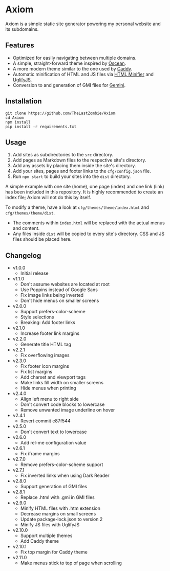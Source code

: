 # Axiom

Axiom is a simple static site generator powering my personal website and its subdomains.

## Features

- Optimized for easily navigating between multiple domains.
- A simple, straight-forward theme inspired by [Oscean](https://wiki.xxiivv.com/site/oscean.html).
- A more modern theme similar to the one used by [Caddy](https://caddyserver.com/docs/).
- Automatic minification of HTML and JS files via [HTML Minifier](https://kangax.github.io/html-minifier/) and [UglifyJS](http://lisperator.net/uglifyjs/).
- Conversion to and generation of GMI files for [Gemini](https://gemini.circumlunar.space/).

## Installation

```
git clone https://github.com/TheLastZombie/Axiom
cd Axiom
npm install
pip install -r requirements.txt
```

## Usage

1. Add sites as subdirectories to the `src` directory.
2. Add pages as Markdown files to the respective site's directory.
3. Add any assets by placing them inside the site's directory.
4. Add your sites, pages and footer links to the `cfg/config.json` file.
5. Run `npm start` to build your sites into the `dist` directory.

A simple example with one site (home), one page (index) and one link (link) has been included in this repository. It is highly recommended to create an index file; Axiom will not do this by itself.

To modify a theme, have a look at `cfg/themes/theme/index.html` and `cfg/themes/theme/dist`.
  - The comments within `index.html` will be replaced with the actual menus and content.
  - Any files inside `dist` will be copied to every site's directory. CSS and JS files should be placed here.

## Changelog

- v1.0.0
  - Initial release
- v1.1.0
  - Don't assume websites are located at root
  - Use Poppins instead of Google Sans
  - Fix image links being inverted
  - Don't hide menus on smaller screens
- v2.0.0
  - Support prefers-color-scheme
  - Style selections
  - Breaking: Add footer links
- v2.1.0
  - Increase footer link margins
- v2.2.0
  - Generate title HTML tag
- v2.2.1
  - Fix overflowing images
- v2.3.0
  - Fix footer icon margins
  - Fix list margins
  - Add charset and viewport tags
  - Make links fill width on smaller screens
  - Hide menus when printing
- v2.4.0
  - Align left menu to right side
  - Don't convert code blocks to lowercase
  - Remove unwanted image underline on hover
- v2.4.1
  - Revert commit e87f544
- v2.5.0
  - Don't convert text to lowercase
- v2.6.0
  - Add rel-me configuration value
- v2.6.1
  - Fix iframe margins
- v2.7.0
  - Remove prefers-color-scheme support
- v2.7.1
  - Fix inverted links when using Dark Reader
- v2.8.0
  - Support generation of GMI files
- v2.8.1
  - Replace .html with .gmi in GMI files
- v2.9.0
  - Minify HTML files with .htm extension
  - Decrease margins on small screens
  - Update package-lock.json to version 2
  - Minify JS files with UglifyJS
- v2.10.0
  - Support multiple themes
  - Add Caddy theme
- v2.10.1
  - Fix top margin for Caddy theme
- v2.11.0
  - Make menus stick to top of page when scrolling
